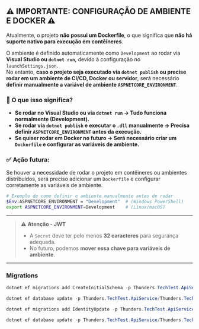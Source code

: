 ﻿## ⚠️ IMPORTANTE: CONFIGURAÇÃO DE AMBIENTE E DOCKER ⚠️  

Atualmente, o projeto **não possui um Dockerfile**, o que significa que **não há suporte nativo para execução em contêineres**.  

O ambiente é definido automaticamente como `Development` ao rodar via **Visual Studio ou `dotnet run`**, devido à configuração no `launchSettings.json`.  
No entanto, **caso o projeto seja executado via `dotnet publish` ou precise rodar em um ambiente de CI/CD, Docker ou servidor**, será necessário **definir manualmente a variável de ambiente `ASPNETCORE_ENVIRONMENT`**.

### 📌 O que isso significa?
- **Se rodar no Visual Studio ou via `dotnet run` → Tudo funciona normalmente (Development).**
- **Se rodar via `dotnet publish` e executar o `.dll` manualmente → Precisa definir `ASPNETCORE_ENVIRONMENT` antes da execução.**
- **Se quiser rodar em Docker no futuro → Será necessário criar um `Dockerfile` e configurar as variáveis de ambiente.**

### ✅ Ação futura:
Se houver a necessidade de rodar o projeto em contêineres ou ambientes distribuídos, será preciso adicionar um `Dockerfile` e configurar corretamente as variáveis de ambiente.

```bash
# Exemplo de como definir o ambiente manualmente antes de rodar
$Env:ASPNETCORE_ENVIRONMENT = "Development"  # (Windows PowerShell)
export ASPNETCORE_ENVIRONMENT=Development    # (Linux/macOS)
```

---

> ⚠️ **Atenção - JWT**  
>  
> - A `Secret` deve ter pelo menos **32 caracteres** para segurança adequada.  
> - No futuro, podemos **mover essa chave para variáveis de ambiente**.  


---

### Migrations

```powershell
dotnet ef migrations add CreateInitialSchema -p Thunders.TechTest.ApiService/Thunders.TechTest.ApiService.csproj -s Thunders.TechTest.ApiService/Thunders.TechTest.ApiService.csproj --context AppDbContext

```


```powershell
dotnet ef database update -p Thunders.TechTest.ApiService/Thunders.TechTest.ApiService.csproj -s Thunders.TechTest.ApiService/Thunders.TechTest.ApiService.csproj --context AppDbContext

```

```powershell
dotnet ef migrations add IdentityUpdate -p Thunders.TechTest.ApiService/Thunders.TechTest.ApiService.csproj -s Thunders.TechTest.ApiService/Thunders.TechTest.ApiService.csproj --context AppDbContext

```

```powershell
dotnet ef database update -p Thunders.TechTest.ApiService/Thunders.TechTest.ApiService.csproj -s Thunders.TechTest.ApiService/Thunders.TechTest.ApiService.csproj --context AppDbContext

```


